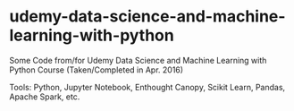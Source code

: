 # udemy-data-science-and-machine-learning-with-python
Some Code from/for Udemy Data Science and Machine Learning with Python Course (Taken/Completed in Apr. 2016)

Tools: Python, Jupyter Notebook, Enthought Canopy, Scikit Learn, Pandas, Apache Spark, etc.
